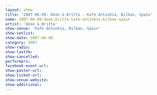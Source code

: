 ```yaml
---
layout: show
title: '2007-06-08: Dean & Britta - Kafe Antzokia, Bilbao, Spain'
name: 2007-06-08-dean-britta-kafe-antzokia-bilbao-spain
artist: 'Dean & Britta'
show-venue: 'Kafe Antzokia, Bilbao, Spain'
show-setlist: 
show-date: 2007-06-08
category: 2007
show-radio: 
show-lastfm: 
show-cancelled: 
performers: 
facebook-event-url: 
show-poster-url: 
show-ticket-url: 
show-venue-website: 
show-additional: 
---
```


